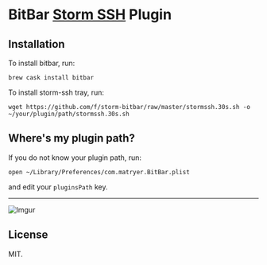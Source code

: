 # BitBar [Storm SSH](http://github.com/emre/storm) Plugin

## Installation

To install bitbar, run:
```
brew cask install bitbar
```

To install storm-ssh tray, run:
```
wget https://github.com/f/storm-bitbar/raw/master/stormssh.30s.sh -o ~/your/plugin/path/stormssh.30s.sh
```

## Where's my plugin path?

If you do not know your plugin path, run:

```
open ~/Library/Preferences/com.matryer.BitBar.plist
```

and edit your `pluginsPath` key.

---

![Imgur](http://i.imgur.com/G5h9qKO.png)

## License
MIT.
